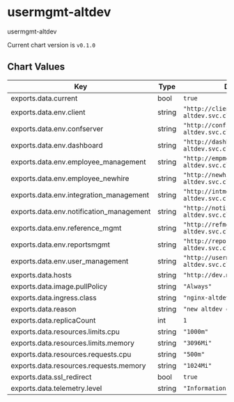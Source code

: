 usermgmt-altdev
===============
usermgmt-altdev

Current chart version is `v0.1.0`





## Chart Values

| Key | Type | Default | Description |
|-----|------|---------|-------------|
| exports.data.current | bool | `true` |  |
| exports.data.env.client | string | `"http://client.backend-altdev.svc.cluster.local:8802"` |  |
| exports.data.env.confserver | string | `"http://confserver.backend-altdev.svc.cluster.local:4000"` |  |
| exports.data.env.dashboard | string | `"http://dashboard.backend-altdev.svc.cluster.local:8808"` |  |
| exports.data.env.employee_management | string | `"http://empmgmt.backend-altdev.svc.cluster.local:8803"` |  |
| exports.data.env.employee_newhire | string | `"http://newhire.backend-altdev.svc.cluster.local:8806"` |  |
| exports.data.env.integration_management | string | `"http://intmgmt.backend-altdev.svc.cluster.local:8810"` |  |
| exports.data.env.notification_management | string | `"http://notifymgmt.backend-altdev.svc.cluster.local:8807"` |  |
| exports.data.env.reference_mgmt | string | `"http://refmgmt.backend-altdev.svc.cluster.local:8804"` |  |
| exports.data.env.reportsmgmt | string | `"http://reportsmgmt.backend-altdev.svc.cluster.local:8812"` |  |
| exports.data.env.user_management | string | `"http://usermgmt.backend-altdev.svc.cluster.local:8801"` |  |
| exports.data.hosts | string | `"http://dev.mybbsi.com"` |  |
| exports.data.image.pullPolicy | string | `"Always"` |  |
| exports.data.ingress.class | string | `"nginx-altdev"` |  |
| exports.data.reason | string | `"new altdev deploy"` |  |
| exports.data.replicaCount | int | `1` |  |
| exports.data.resources.limits.cpu | string | `"1000m"` |  |
| exports.data.resources.limits.memory | string | `"3096Mi"` |  |
| exports.data.resources.requests.cpu | string | `"500m"` |  |
| exports.data.resources.requests.memory | string | `"1024Mi"` |  |
| exports.data.ssl_redirect | bool | `true` |  |
| exports.data.telemetry.level | string | `"Information"` |  |
